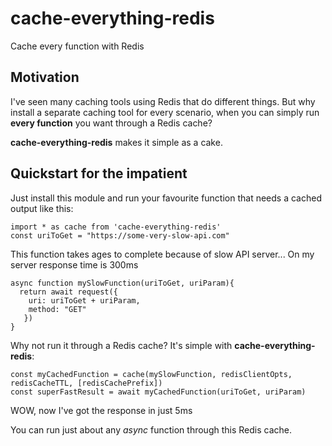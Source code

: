 # cache-everything-redis #
Cache every function with Redis 

## Motivation ##
I've seen many caching tools using Redis that do different things. But why install a separate caching tool for every scenario, when you can simply run **every function** you want through a Redis cache? 

**cache-everything-redis** makes it simple as a cake. 


## Quickstart for the impatient ##
Just install this module and run your favourite function that needs a cached output like this:

```
import * as cache from 'cache-everything-redis'
const uriToGet = "https://some-very-slow-api.com"
```
 
This function takes ages to complete because of slow API server... 
On my server response time is 300ms

```
async function mySlowFunction(uriToGet, uriParam){
  return await request({
    uri: uriToGet + uriParam,
    method: "GET"
   })
}
```

Why not run it through a Redis cache? It's simple with **cache-everything-redis**:
```
const myCachedFunction = cache(mySlowFunction, redisClientOpts, redisCacheTTL, [redisCachePrefix])
const superFastResult = await myCachedFunction(uriToGet, uriParam)
````
WOW, now I've got the response in just 5ms

You can run just about any _async_ function through this Redis cache.  